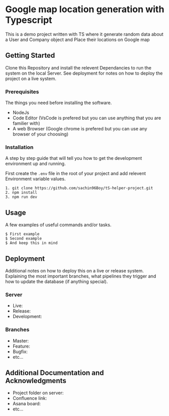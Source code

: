# Google map location generation with Typescript

This is a demo project written with TS where it generate random data about a User and Company object and Place their locations on Google map

## Getting Started

Clone this Repository and install the relevent Dependancies to run the system on the local Server. See deployment for notes on how to deploy the project on a live system.

### Prerequisites

The things you need before installing the software.

* NodeJs
* Code Editor (VsCode is prefered but you can use anything that you are familier with)
* A web Browser (Google chrome is prefered but you can use any browser of your choosing)

### Installation

A step by step guide that will tell you how to get the development environment up and running.

First create the `.env` file in the root of your project and add relevent Environment variable values.

```
1. git clone https://github.com/sachin96Boy/tS-helper-project.git
2. npm install
3. npm run dev
```

## Usage

A few examples of useful commands and/or tasks.

```
$ First example
$ Second example
$ And keep this in mind
```

## Deployment

Additional notes on how to deploy this on a live or release system. Explaining the most important branches, what pipelines they trigger and how to update the database (if anything special).

### Server

* Live:
* Release:
* Development:

### Branches

* Master:
* Feature:
* Bugfix:
* etc...

## Additional Documentation and Acknowledgments

* Project folder on server:
* Confluence link:
* Asana board:
* etc...
